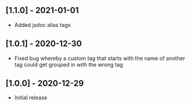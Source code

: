 ## [1.1.0] - 2021-01-01
- Added jsdoc alias tags

## [1.0.1] - 2020-12-30
- Fixed bug whereby a custom tag that starts with the name of another tag could get grouped in with the wrong tag

## [1.0.0] - 2020-12-29
- Initial release
